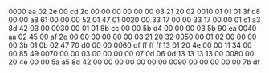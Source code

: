 0000   aa 02 2e 00 cd 2c 00 00 00 00 00 00 03 21 20 02
0010   01 01 01 3f d8 00 00 a8 61 00 00 00 52 01 47 01
0020   00 33 17 00 00 33 17 00 00 01 c1 a3 8d 42 03 00
0030   00 01 01 8b cc 00 00 5b d4 00 00 00 03 5b 90 ea
0040   aa 02 45 00 af 2e 00 00 00 00 00 00 03 21 20 32
0050   00 01 02 00 00 00 00 3b 01 0b 02 47 70 d0 00 00
0060   df ff ff ff 13 01 20 4e 00 00 11 34 00 00 85 49
0070   00 00 03 00 00 00 00 07 0d 06 0d 13 13 13 13 00
0080   00 20 4e 00 00 5a a5 8d 42 00 00 00 00 00 00 00
0090   00 00 00 00 00 7b df
